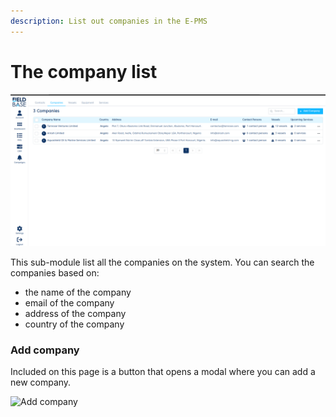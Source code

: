 ```yaml
---
description: List out companies in the E-PMS
---
```


# The company list

![company-list-screenshot.png](./images/company-list-screenshot.png)

This sub-module list all the companies on the system. You can search the companies based on:

- the name of the company
- email of the company
- address of the company
- country of the company

### Add company

Included on this page is a button that opens a modal where you can add a new company.

![Add company](./images/add_company.gif)

